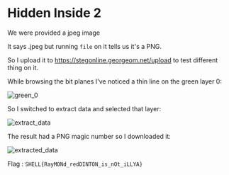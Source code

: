 # Hidden Inside 2

We were provided a jpeg image 

It says .jpeg but running `file` on it tells us it's a PNG. 

So I upload it to https://stegonline.georgeom.net/upload to test different thing on it.

While browsing the bit planes I've noticed a thin line on the green layer 0:

![green_0](https://user-images.githubusercontent.com/73250884/120990994-ccd1e500-c79e-11eb-91c8-99deaeb59aa0.png)

So I switched to extract data and selected that layer:

![extract_data](https://user-images.githubusercontent.com/73250884/120991145-f723a280-c79e-11eb-863a-f11c1023c887.png)

The result had a PNG magic number so I downloaded it:

![extracted_data](https://user-images.githubusercontent.com/73250884/120991193-04409180-c79f-11eb-93ae-73c1d09825ed.png)

Flag : ``SHELL{RayMONd_redDINTON_is_nOt_iLLYA}``
